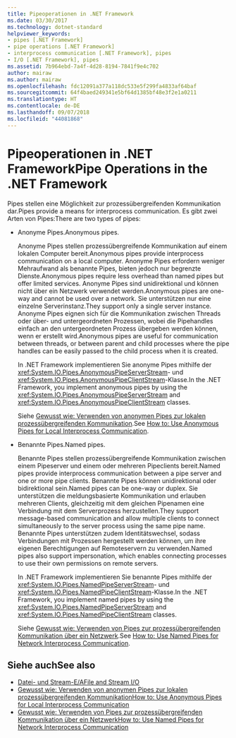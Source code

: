 ```yaml
---
title: Pipeoperationen in .NET Framework
ms.date: 03/30/2017
ms.technology: dotnet-standard
helpviewer_keywords:
- pipes [.NET Framework]
- pipe operations [.NET Framework]
- interprocess communication [.NET Framework], pipes
- I/O [.NET Framework], pipes
ms.assetid: 7b964ebd-7a4f-4d28-8194-7841f9e4c702
author: mairaw
ms.author: mairaw
ms.openlocfilehash: fdc12091a377a118dc533e5f299fa4833af64baf
ms.sourcegitcommit: 64f4baed249341e5bf64d1385bf48e3f2e1a0211
ms.translationtype: HT
ms.contentlocale: de-DE
ms.lasthandoff: 09/07/2018
ms.locfileid: "44081868"
---
```

# <a name="pipe-operations-in-the-net-framework"></a><span data-ttu-id="59425-102">Pipeoperationen in .NET Framework</span><span class="sxs-lookup"><span data-stu-id="59425-102">Pipe Operations in the .NET Framework</span></span>
<span data-ttu-id="59425-103">Pipes stellen eine Möglichkeit zur prozessübergreifenden Kommunikation dar.</span><span class="sxs-lookup"><span data-stu-id="59425-103">Pipes provide a means for interprocess communication.</span></span> <span data-ttu-id="59425-104">Es gibt zwei Arten von Pipes:</span><span class="sxs-lookup"><span data-stu-id="59425-104">There are two types of pipes:</span></span>  
  
-   <span data-ttu-id="59425-105">Anonyme Pipes.</span><span class="sxs-lookup"><span data-stu-id="59425-105">Anonymous pipes.</span></span>  
  
     <span data-ttu-id="59425-106">Anonyme Pipes stellen prozessübergreifende Kommunikation auf einem lokalen Computer bereit.</span><span class="sxs-lookup"><span data-stu-id="59425-106">Anonymous pipes provide interprocess communication on a local computer.</span></span> <span data-ttu-id="59425-107">Anonyme Pipes erfordern weniger Mehraufwand als benannte Pipes, bieten jedoch nur begrenzte Dienste.</span><span class="sxs-lookup"><span data-stu-id="59425-107">Anonymous pipes require less overhead than named pipes but offer limited services.</span></span> <span data-ttu-id="59425-108">Anonyme Pipes sind unidirektional und können nicht über ein Netzwerk verwendet werden.</span><span class="sxs-lookup"><span data-stu-id="59425-108">Anonymous pipes are one-way and cannot be used over a network.</span></span> <span data-ttu-id="59425-109">Sie unterstützen nur eine einzelne Serverinstanz.</span><span class="sxs-lookup"><span data-stu-id="59425-109">They support only a single server instance.</span></span> <span data-ttu-id="59425-110">Anonyme Pipes eignen sich für die Kommunikation zwischen Threads oder über- und untergeordneten Prozessen, wobei die Pipehandles einfach an den untergeordneten Prozess übergeben werden können, wenn er erstellt wird.</span><span class="sxs-lookup"><span data-stu-id="59425-110">Anonymous pipes are useful for communication between threads, or between parent and child processes where the pipe handles can be easily passed to the child process when it is created.</span></span>  
  
     <span data-ttu-id="59425-111">In .NET Framework implementieren Sie anonyme Pipes mithilfe der <xref:System.IO.Pipes.AnonymousPipeServerStream>- und <xref:System.IO.Pipes.AnonymousPipeClientStream>-Klasse.</span><span class="sxs-lookup"><span data-stu-id="59425-111">In the .NET Framework, you implement anonymous pipes by using the <xref:System.IO.Pipes.AnonymousPipeServerStream> and <xref:System.IO.Pipes.AnonymousPipeClientStream> classes.</span></span>  
  
     <span data-ttu-id="59425-112">Siehe [Gewusst wie: Verwenden von anonymen Pipes zur lokalen prozessübergreifenden Kommunikation](../../../docs/standard/io/how-to-use-anonymous-pipes-for-local-interprocess-communication.md).</span><span class="sxs-lookup"><span data-stu-id="59425-112">See [How to: Use Anonymous Pipes for Local Interprocess Communication](../../../docs/standard/io/how-to-use-anonymous-pipes-for-local-interprocess-communication.md).</span></span>  
  
-   <span data-ttu-id="59425-113">Benannte Pipes.</span><span class="sxs-lookup"><span data-stu-id="59425-113">Named pipes.</span></span>  
  
     <span data-ttu-id="59425-114">Benannte Pipes stellen prozessübergreifende Kommunikation zwischen einem Pipeserver und einem oder mehreren Pipeclients bereit.</span><span class="sxs-lookup"><span data-stu-id="59425-114">Named pipes provide interprocess communication between a pipe server and one or more pipe clients.</span></span> <span data-ttu-id="59425-115">Benannte Pipes können unidirektional oder bidirektional sein.</span><span class="sxs-lookup"><span data-stu-id="59425-115">Named pipes can be one-way or duplex.</span></span> <span data-ttu-id="59425-116">Sie unterstützen die meldungsbasierte Kommunikation und erlauben mehreren Clients, gleichzeitig mit dem gleichen Pipenamen eine Verbindung mit dem Serverprozess herzustellen.</span><span class="sxs-lookup"><span data-stu-id="59425-116">They support message-based communication and allow multiple clients to connect simultaneously to the server process using the same pipe name.</span></span> <span data-ttu-id="59425-117">Benannte Pipes unterstützen zudem Identitätswechsel, sodass Verbindungen mit Prozessen hergestellt werden können, um ihre eigenen Berechtigungen auf Remoteservern zu verwenden.</span><span class="sxs-lookup"><span data-stu-id="59425-117">Named pipes also support impersonation, which enables connecting processes to use their own permissions on remote servers.</span></span>  
  
     <span data-ttu-id="59425-118">In .NET Framework implementieren Sie benannte Pipes mithilfe der <xref:System.IO.Pipes.NamedPipeServerStream>- und <xref:System.IO.Pipes.NamedPipeClientStream>-Klasse.</span><span class="sxs-lookup"><span data-stu-id="59425-118">In the .NET Framework, you implement named pipes by using the <xref:System.IO.Pipes.NamedPipeServerStream> and <xref:System.IO.Pipes.NamedPipeClientStream> classes.</span></span>  
  
     <span data-ttu-id="59425-119">Siehe [Gewusst wie: Verwenden von Pipes zur prozessübergreifenden Kommunikation über ein Netzwerk](../../../docs/standard/io/how-to-use-named-pipes-for-network-interprocess-communication.md).</span><span class="sxs-lookup"><span data-stu-id="59425-119">See [How to: Use Named Pipes for Network Interprocess Communication](../../../docs/standard/io/how-to-use-named-pipes-for-network-interprocess-communication.md).</span></span>  
  
## <a name="see-also"></a><span data-ttu-id="59425-120">Siehe auch</span><span class="sxs-lookup"><span data-stu-id="59425-120">See also</span></span>

- [<span data-ttu-id="59425-121">Datei- und Stream-E/A</span><span class="sxs-lookup"><span data-stu-id="59425-121">File and Stream I/O</span></span>](../../../docs/standard/io/index.md)  
- [<span data-ttu-id="59425-122">Gewusst wie: Verwenden von anonymen Pipes zur lokalen prozessübergreifenden Kommunikation</span><span class="sxs-lookup"><span data-stu-id="59425-122">How to: Use Anonymous Pipes for Local Interprocess Communication</span></span>](../../../docs/standard/io/how-to-use-anonymous-pipes-for-local-interprocess-communication.md)  
- [<span data-ttu-id="59425-123">Gewusst wie: Verwenden von Pipes zur prozessübergreifenden Kommunikation über ein Netzwerk</span><span class="sxs-lookup"><span data-stu-id="59425-123">How to: Use Named Pipes for Network Interprocess Communication</span></span>](../../../docs/standard/io/how-to-use-named-pipes-for-network-interprocess-communication.md)
